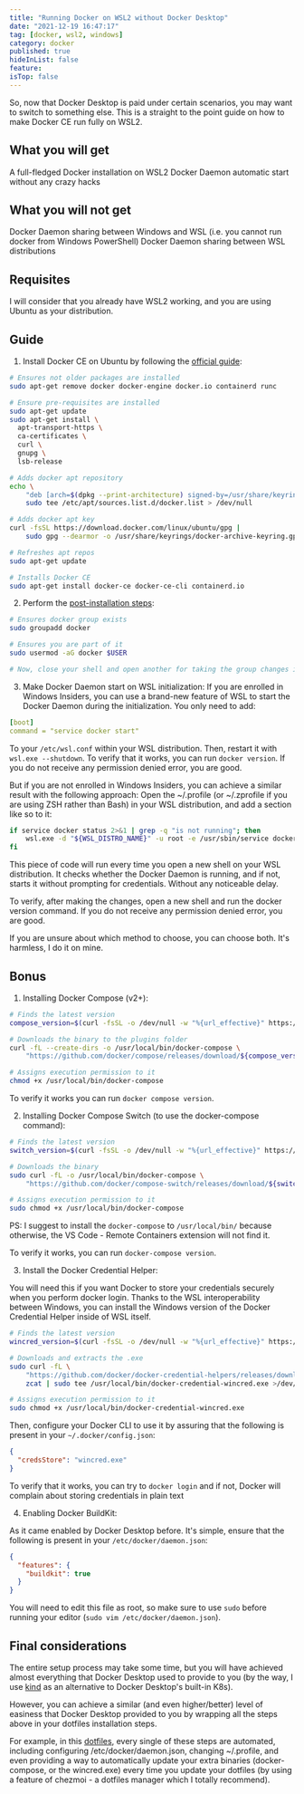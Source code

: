 ```yaml
---
title: "Running Docker on WSL2 without Docker Desktop"
date: "2021-12-19 16:47:17"
tag: [docker, wsl2, windows]
category: docker
published: true
hideInList: false
feature:
isTop: false
---
```


So, now that Docker Desktop is paid under certain scenarios, you may want to switch to something else.
This is a straight to the point guide on how to make Docker CE run fully on WSL2.

## What you will get

A full-fledged Docker installation on WSL2
Docker Daemon automatic start without any crazy hacks

## What you will not get

Docker Daemon sharing between Windows and WSL (i.e. you cannot run docker from Windows PowerShell)
Docker Daemon sharing between WSL distributions

## Requisites

I will consider that you already have WSL2 working, and you are using Ubuntu as your distribution.

## Guide

1. Install Docker CE on Ubuntu by following the [official guide](https://docs.docker.com/engine/install/ubuntu/):

```bash
# Ensures not older packages are installed
sudo apt-get remove docker docker-engine docker.io containerd runc

# Ensure pre-requisites are installed
sudo apt-get update
sudo apt-get install \
  apt-transport-https \
  ca-certificates \
  curl \
  gnupg \
  lsb-release

# Adds docker apt repository
echo \
    "deb [arch=$(dpkg --print-architecture) signed-by=/usr/share/keyrings/docker-archive-keyring.gpg] https://download.docker.com/linux/ubuntu $(lsb_release -cs) stable" |
    sudo tee /etc/apt/sources.list.d/docker.list > /dev/null

# Adds docker apt key
curl -fsSL https://download.docker.com/linux/ubuntu/gpg |
    sudo gpg --dearmor -o /usr/share/keyrings/docker-archive-keyring.gpg

# Refreshes apt repos
sudo apt-get update

# Installs Docker CE
sudo apt-get install docker-ce docker-ce-cli containerd.io
```

2. Perform the [post-installation steps](https://docs.docker.com/engine/install/linux-postinstall/):

```bash
# Ensures docker group exists
sudo groupadd docker

# Ensures you are part of it
sudo usermod -aG docker $USER

# Now, close your shell and open another for taking the group changes into account
```

3. Make Docker Daemon start on WSL initialization:
   If you are enrolled in Windows Insiders, you can use a brand-new feature of WSL to start the Docker Daemon during the initialization. You only need to add:

```yaml
[boot]
command = "service docker start"
```

To your `/etc/wsl.conf` within your WSL distribution. Then, restart it with `wsl.exe --shutdown`. To verify that it works, you can run `docker version`. If you do not receive any permission denied error, you are good.

But if you are not enrolled in Windows Insiders, you can achieve a similar result with the following approach:
Open the ~/.profile (or ~/.zprofile if you are using ZSH rather than Bash) in your WSL distribution, and add a section like so to it:

```bash
if service docker status 2>&1 | grep -q "is not running"; then
    wsl.exe -d "${WSL_DISTRO_NAME}" -u root -e /usr/sbin/service docker start >/dev/null 2>&1
fi
```

This piece of code will run every time you open a new shell on your WSL distribution. It checks whether the Docker Daemon is running, and if not, starts it without prompting for credentials. Without any noticeable delay.

To verify, after making the changes, open a new shell and run the docker version command. If you do not receive any permission denied error, you are good.

If you are unsure about which method to choose, you can choose both. It's harmless, I do it on mine.

## Bonus

1. Installing Docker Compose (v2+):

```bash
# Finds the latest version
compose_version=$(curl -fsSL -o /dev/null -w "%{url_effective}" https://github.com/docker/compose/releases/latest | xargs basename)

# Downloads the binary to the plugins folder
curl -fL --create-dirs -o /usr/local/bin/docker-compose \
    "https://github.com/docker/compose/releases/download/${compose_version}/docker-compose-linux-$(uname -m)"

# Assigns execution permission to it
chmod +x /usr/local/bin/docker-compose
```

To verify it works you can run `docker compose version`.

2. Installing Docker Compose Switch (to use the docker-compose command):

```bash
# Finds the latest version
switch_version=$(curl -fsSL -o /dev/null -w "%{url_effective}" https://github.com/docker/compose-switch/releases/latest | xargs basename)

# Downloads the binary
sudo curl -fL -o /usr/local/bin/docker-compose \
    "https://github.com/docker/compose-switch/releases/download/${switch_version}/docker-compose-linux-$(dpkg --print-architecture)"

# Assigns execution permission to it
sudo chmod +x /usr/local/bin/docker-compose
```

PS: I suggest to install the `docker-compose` to `/usr/local/bin/` because otherwise, the VS Code - Remote Containers extension will not find it.

To verify it works, you can run `docker-compose version`.

3. Install the Docker Credential Helper:

You will need this if you want Docker to store your credentials securely when you perform docker login. Thanks to the WSL interoperability between Windows, you can install the Windows version of the Docker Credential Helper inside of WSL itself.

```bash
# Finds the latest version
wincred_version=$(curl -fsSL -o /dev/null -w "%{url_effective}" https://github.com/docker/docker-credential-helpers/releases/latest | xargs basename)

# Downloads and extracts the .exe
sudo curl -fL \
    "https://github.com/docker/docker-credential-helpers/releases/download/${wincred_version}/docker-credential-wincred-${wincred_version}-$(dpkg --print-architecture).zip" |
    zcat | sudo tee /usr/local/bin/docker-credential-wincred.exe >/dev/null

# Assigns execution permission to it
sudo chmod +x /usr/local/bin/docker-credential-wincred.exe
```

Then, configure your Docker CLI to use it by assuring that the following is present in your `~/.docker/config.json`:

```json
{
  "credsStore": "wincred.exe"
}
```

To verify that it works, you can try to `docker login` and if not, Docker will complain about storing credentials in plain text

4. Enabling Docker BuildKit:

As it came enabled by Docker Desktop before. It's simple, ensure that the following is present in your `/etc/docker/daemon.json`:

```json
{
  "features": {
    "buildkit": true
  }
}
```

You will need to edit this file as root, so make sure to use `sudo` before running your editor (`sudo vim /etc/docker/daemon.json`).

## Final considerations

The entire setup process may take some time, but you will have achieved almost everything that Docker Desktop used to provide to you (by the way, I use [kind](https://github.com/kubernetes-sigs/kind/releases) as an alternative to Docker Desktop's built-in K8s).

However, you can achieve a similar (and even higher/better) level of easiness that Docker Desktop provided to you by wrapping all the steps above in your dotfiles installation steps.

For example, in this [dotfiles](https://github.com/felipecrs/dotfiles#install-the-dotfiles-manually), every single of these steps are automated, including configuring /etc/docker/daemon.json, changing ~/.profile, and even providing a way to automatically update your extra binaries (docker-compose, or the wincred.exe) every time you update your dotfiles (by using a feature of chezmoi - a dotfiles manager which I totally recommend).
